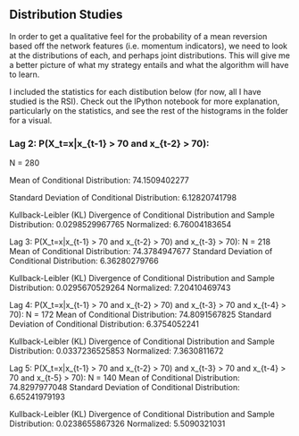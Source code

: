 ## Distribution Studies
In order to get a qualitative feel for the probability of a mean reversion based off the network features (i.e. momentum indicators), we need to look at the distributions of each, and perhaps joint distributions. This will give me a better picture of what my strategy entails and what the algorithm will have to learn.

I included the statistics for each distibution below (for now, all I have studied is the RSI). Check out the lPython notebook for more explanation, particularly on the statistics, and see the rest of the histograms in the folder for a visual.


### Lag 2: P(X_t=x|x_{t-1} > 70 and x_{t-2} > 70):

N = 280

Mean of Conditional Distribution: 74.1509402277

Standard Deviation of Conditional Distribution: 6.12820741798

Kullback-Leibler (KL) Divergence of Conditional Distribution and Sample Distribution: 0.0298529967765
Normalized: 6.76004183654

Lag 3: P(X_t=x|x_{t-1} > 70 and x_{t-2} > 70) and x_{t-3} > 70):
N = 218
Mean of Conditional Distribution: 74.3784947677
Standard Deviation of Conditional Distribution: 6.36280279766

Kullback-Leibler (KL) Divergence of Conditional Distribution and Sample Distribution: 0.0295670529264
Normalized: 7.20410469743

Lag 4: P(X_t=x|x_{t-1} > 70 and x_{t-2} > 70) and x_{t-3} > 70 and x_{t-4} > 70):
N = 172
Mean of Conditional Distribution: 74.8091567825
Standard Deviation of Conditional Distribution: 6.3754052241

Kullback-Leibler (KL) Divergence of Conditional Distribution and Sample Distribution: 0.0337236525853
Normalized: 7.3630811672

Lag 5: P(X_t=x|x_{t-1} > 70 and x_{t-2} > 70) and x_{t-3} > 70 and x_{t-4} > 70 and x_{t-5} > 70):
N = 140
Mean of Conditional Distribution: 74.8297977048
Standard Deviation of Conditional Distribution: 6.65241979193

Kullback-Leibler (KL) Divergence of Conditional Distribution and Sample Distribution: 0.0238655867326
Normalized: 5.5090321031
